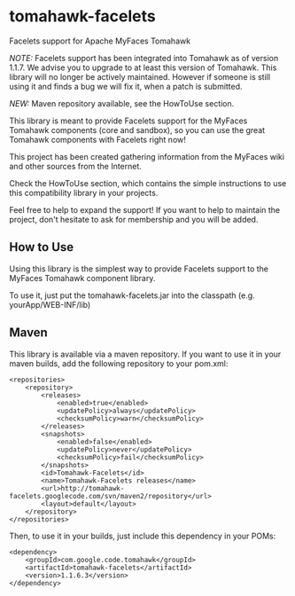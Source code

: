 # tomahawk-facelets
Facelets support for Apache MyFaces Tomahawk

*NOTE:* Facelets support has been integrated into Tomahawk as of version 1.1.7. We advise you to upgrade to at least this version of Tomahawk. This library will no longer be actively maintained. However if someone is still using it and finds a bug we will fix it, when a patch is submitted.

*NEW:* Maven repository available, see the HowToUse section.

This library is meant to provide Facelets support for the MyFaces Tomahawk components (core and sandbox), so you can use the great Tomahawk components with Facelets right now!

This project has been created gathering information from the MyFaces wiki and other sources from the Internet.

Check the HowToUse section, which contains the simple instructions to use this compatibility library in your projects.

Feel free to help to expand the support! If you want to help to maintain the project, don't hesitate to ask for membership and you will be added.

## How to Use

Using this library is the simplest way to provide Facelets support to the MyFaces Tomahawk component library.

To use it, just put the tomahawk-facelets.jar into the classpath (e.g. yourApp/WEB-INF/lib) 

## Maven

This library is available via a maven repository. If you want to use it in your maven builds, add the following repository to your pom.xml:

    <repositories>
        <repository>
            <releases>
                <enabled>true</enabled>
                <updatePolicy>always</updatePolicy>
                <checksumPolicy>warn</checksumPolicy>
            </releases>
            <snapshots>
                <enabled>false</enabled>
                <updatePolicy>never</updatePolicy>
                <checksumPolicy>fail</checksumPolicy>
            </snapshots>
            <id>Tomahawk-Facelets</id>
            <name>Tomahawk-Facelets releases</name>
            <url>http://tomahawk-facelets.googlecode.com/svn/maven2/repository</url>
            <layout>default</layout>
        </repository>
    </repositories>

Then, to use it in your builds, just include this dependency in your POMs:

    <dependency>
        <groupId>com.google.code.tomahawk</groupId>
        <artifactId>tomahawk-facelets</artifactId>
        <version>1.1.6.3</version>
    </dependency>
